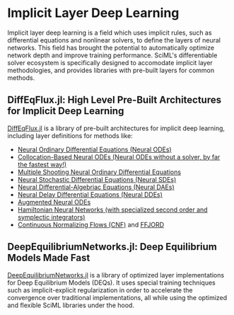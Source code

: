 # Implicit Layer Deep Learning

Implicit layer deep learning is a field which uses implicit rules, such as differential
equations and nonlinear solvers, to define the layers of neural networks. This field has
brought the potential to automatically optimize network depth and improve training
performance. SciML's differentiable solver ecosystem is specifically designed to accomodate
implicit layer methodologies, and provides libraries with pre-built layers for common
methods.

## DiffEqFlux.jl: High Level Pre-Built Architectures for Implicit Deep Learning

[DiffEqFlux.jl](https://github.com/SciML/DiffEqFlux.jl) is a library of pre-built architectures
for implicit deep learning, including layer definitions for methods like:

- [Neural Ordinary Differential Equations (Neural ODEs)](https://arxiv.org/abs/1806.07366)
- [Collocation-Based Neural ODEs (Neural ODEs without a solver, by far the fastest way!)](https://www.degruyter.com/document/doi/10.1515/sagmb-2020-0025/html)
- [Multiple Shooting Neural Ordinary Differential Equations](https://arxiv.org/abs/2109.06786)
- [Neural Stochastic Differential Equations (Neural SDEs)](https://arxiv.org/abs/1907.07587)
- [Neural Differential-Algebriac Equations (Neural DAEs)](https://arxiv.org/abs/2001.04385)
- [Neural Delay Differential Equations (Neural DDEs)](https://arxiv.org/abs/2001.04385)
- [Augmented Neural ODEs](https://arxiv.org/abs/1904.01681)
- [Hamiltonian Neural Networks (with specialized second order and symplectic integrators)](https://arxiv.org/abs/1906.01563)
- [Continuous Normalizing Flows (CNF)](https://arxiv.org/abs/1806.07366) and [FFJORD](https://arxiv.org/abs/1810.01367)

## DeepEquilibriumNetworks.jl: Deep Equilibrium Models Made Fast

[DeepEquilibriumNetworks.jl](https://github.com/SciML/DeepEquilibriumNetworks.jl)
is a library of optimized layer implementations for Deep Equilibrium Models (DEQs). It uses
special training techniques such as implicit-explicit regularization in order to accelerate
the convergence over traditional implementations, all while using the optimized and flexible
SciML libraries under the hood.

